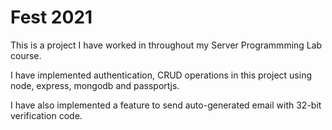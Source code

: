 # Fest 2021
This is a project I have worked in throughout my Server Programmming Lab course.

I have implemented authentication, CRUD operations in this project using node, express, mongodb and passportjs.

I have also implemented a feature to send auto-generated email with 32-bit verification code.
